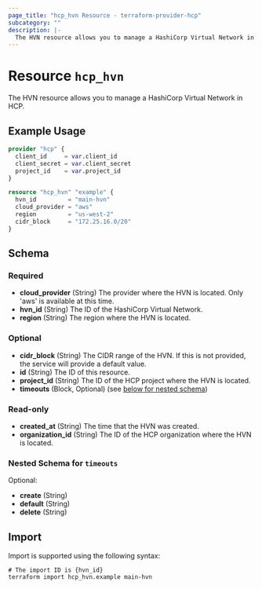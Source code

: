```yaml
---
page_title: "hcp_hvn Resource - terraform-provider-hcp"
subcategory: ""
description: |-
  The HVN resource allows you to manage a HashiCorp Virtual Network in HCP.
---
```


# Resource `hcp_hvn`

The HVN resource allows you to manage a HashiCorp Virtual Network in HCP.

## Example Usage

```terraform
provider "hcp" {
  client_id     = var.client_id
  client_secret = var.client_secret
  project_id    = var.project_id
}

resource "hcp_hvn" "example" {
  hvn_id         = "main-hvn"
  cloud_provider = "aws"
  region         = "us-west-2"
  cidr_block     = "172.25.16.0/20"
}
```

## Schema

### Required

- **cloud_provider** (String) The provider where the HVN is located. Only 'aws' is available at this time.
- **hvn_id** (String) The ID of the HashiCorp Virtual Network.
- **region** (String) The region where the HVN is located.

### Optional

- **cidr_block** (String) The CIDR range of the HVN. If this is not provided, the service will provide a default value.
- **id** (String) The ID of this resource.
- **project_id** (String) The ID of the HCP project where the HVN is located.
- **timeouts** (Block, Optional) (see [below for nested schema](#nestedblock--timeouts))

### Read-only

- **created_at** (String) The time that the HVN was created.
- **organization_id** (String) The ID of the HCP organization where the HVN is located.

<a id="nestedblock--timeouts"></a>
### Nested Schema for `timeouts`

Optional:

- **create** (String)
- **default** (String)
- **delete** (String)

## Import

Import is supported using the following syntax:

```shell
# The import ID is {hvn_id}
terraform import hcp_hvn.example main-hvn
```

